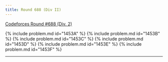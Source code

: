 ```yaml
---
title: Round 688 (Div II)
---
```


[Codeforces Round #688 (Div. 2)](https://codeforces.com/contest/1453)

{% include problem.md id="1453A" %}
{% include problem.md id="1453B" %}
{% include problem.md id="1453C" %}
{% include problem.md id="1453D" %}
{% include problem.md id="1453E" %}
{% include problem.md id="1453F" %}

* * *

<object data='notes/R-688.pdf' width='1000' height='1000' type='application/pdf'/>
